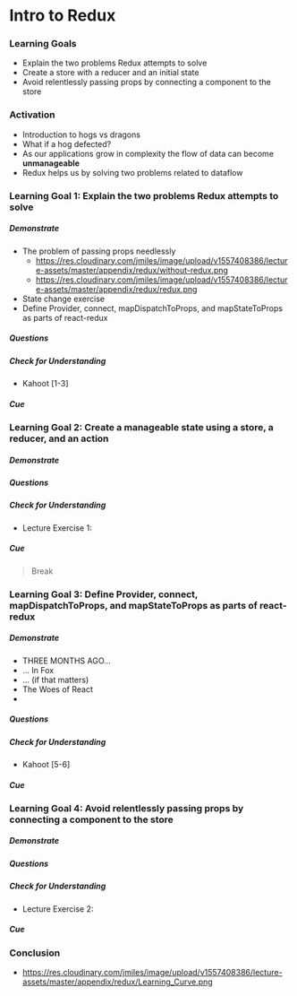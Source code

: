 # Intro to Redux



### Learning Goals

* Explain the two problems Redux attempts to solve
* Create a store with a reducer and an initial state
* Avoid relentlessly passing props by connecting a component to the store



### Activation

* Introduction to hogs vs dragons
* What if a hog defected?
* As our applications grow in complexity the flow of data can become **unmanageable** 
* Redux helps us by solving two problems related to dataflow



### Learning Goal 1: Explain the two problems Redux attempts to solve

##### Demonstrate

* The problem of passing props needlessly
  * https://res.cloudinary.com/jmiles/image/upload/v1557408386/lecture-assets/master/appendix/redux/without-redux.png
  * https://res.cloudinary.com/jmiles/image/upload/v1557408386/lecture-assets/master/appendix/redux/redux.png
* State change exercise
*  Define Provider, connect, mapDispatchToProps, and mapStateToProps as parts of react-redux

##### Questions 

##### Check for Understanding

* Kahoot [1-3]

##### Cue



### Learning Goal 2: Create a manageable state using a store, a reducer, and an action

##### Demonstrate

##### Questions

##### Check for Understanding

* Lecture Exercise 1:

##### Cue



> Break



### Learning Goal 3: Define Provider, connect, mapDispatchToProps, and mapStateToProps as parts of react-redux

##### Demonstrate

* THREE MONTHS AGO...
* ... In Fox
* ... (if that matters)
* The Woes of React
* 

##### Questions 

##### Check for Understanding

- Kahoot [5-6]

##### Cue



### Learning Goal 4: Avoid relentlessly passing props by connecting a component to the store

##### Demonstrate

##### Questions 

##### Check for Understanding

* Lecture Exercise 2: 

##### Cue



### Conclusion 

* https://res.cloudinary.com/jmiles/image/upload/v1557408386/lecture-assets/master/appendix/redux/Learning_Curve.png

